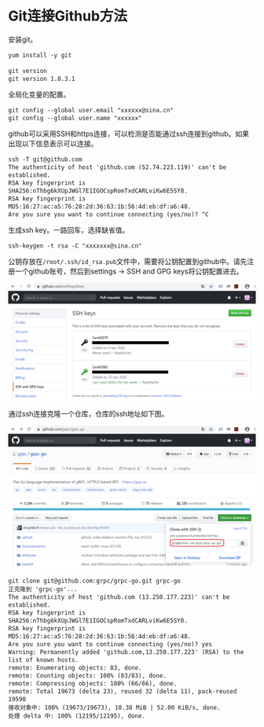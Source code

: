 # Git连接Github方法

安装git。

    yum install -y git
    
    git version
    git version 1.8.3.1

全局化变量的配置。

    git config --global user.email "xxxxxx@sina.cn"
    git config --global user.name "xxxxxx"


github可以采用SSH和https连接，可以检测是否能通过ssh连接到github。如果出现以下信息表示可以连接。

    ssh -T git@github.com
    The authenticity of host 'github.com (52.74.223.119)' can't be established.
    RSA key fingerprint is SHA256:nThbg6kXUpJWGl7E1IGOCspRomTxdCARLviKw6E5SY8.
    RSA key fingerprint is MD5:16:27:ac:a5:76:28:2d:36:63:1b:56:4d:eb:df:a6:48.
    Are you sure you want to continue connecting (yes/no)? ^C

生成ssh key。一路回车，选择缺省值。

    ssh-keygen -t rsa -C "xxxxxxx@sina.cn"

公钥存放在`/root/.ssh/id_rsa.pub`文件中，需要将公钥配置到github中。请先注册一个github账号，然后到settings -> SSH and GPG keys将公钥配置进去。

![](images/github-ssh-setting.png)

通过ssh连接克隆一个仓库，仓库的ssh地址如下图。

![](images/github-ssh-link.png)

    git clone git@github.com:grpc/grpc-go.git grpc-go
    正克隆到 'grpc-go'...
    The authenticity of host 'github.com (13.250.177.223)' can't be established.
    RSA key fingerprint is SHA256:nThbg6kXUpJWGl7E1IGOCspRomTxdCARLviKw6E5SY8.
    RSA key fingerprint is MD5:16:27:ac:a5:76:28:2d:36:63:1b:56:4d:eb:df:a6:48.
    Are you sure you want to continue connecting (yes/no)? yes
    Warning: Permanently added 'github.com,13.250.177.223' (RSA) to the list of known hosts.
    remote: Enumerating objects: 83, done.
    remote: Counting objects: 100% (83/83), done.
    remote: Compressing objects: 100% (66/66), done.
    remote: Total 19673 (delta 23), reused 32 (delta 11), pack-reused 19590
    接收对象中: 100% (19673/19673), 10.38 MiB | 52.00 KiB/s, done.
    处理 delta 中: 100% (12195/12195), done.
